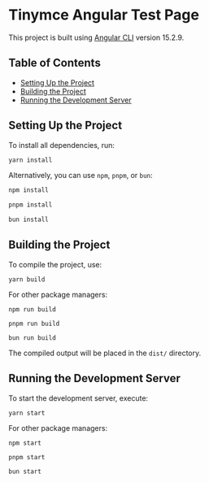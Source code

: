 # Tinymce Angular Test Page

This project is built using [Angular CLI](https://github.com/angular/angular-cli) version 15.2.9.

## Table of Contents
- [Setting Up the Project](#setting-up-the-project)
- [Building the Project](#building-the-project)
- [Running the Development Server](#running-the-development-server)

## Setting Up the Project
To install all dependencies, run:
```bash
yarn install
```

Alternatively, you can use `npm`, `pnpm`, or `bun`:

```bash
npm install
```

```bash
pnpm install
```

```bash
bun install
```

## Building the Project
To compile the project, use:
```shell
yarn build
```

For other package managers:
```shell
npm run build
```

```shell
pnpm run build
```

```shell
bun run build
```

The compiled output will be placed in the `dist/` directory.


## Running the Development Server
To start the development server, execute:
```shell
yarn start
```

For other package managers:
```shell
npm start
```

```shell
pnpm start
```

```shell
bun start
```
